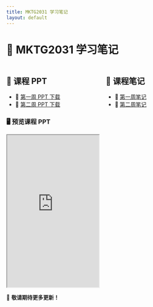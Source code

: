 ```yaml
---
title: MKTG2031 学习笔记
layout: default
---
```


# 📖 MKTG2031 学习笔记

<style>
.container {
    display: flex;
    justify-content: space-between;
}

.left-column, .right-column {
    width: 48%;
}

@media (max-width: 768px) {
    .container {
        flex-direction: column;
    }
    .left-column, .right-column {
        width: 100%;
    }
}
</style>

<div class="container">

<!-- 📂 左侧：课程 PPT -->
<div class="left-column">
<h2>📂 课程 PPT</h2>
<ul>
  <li>📄 <a href="ppt/week1.pptx">第一周 PPT 下载</a></li>
  <li>📄 <a href="ppt/week2.pptx">第二周 PPT 下载</a></li>
</ul>

<h3>🖥️ 预览课程 PPT</h3>
<iframe src="https://raw.githubusercontent.com/lucy-km/MKTG2031/main/ppt/week1.pdf" width="100%" height="400px"></iframe>
</div>

<!-- 📜 右侧：课程笔记 -->
<div class="right-column">
<h2>📌 课程笔记</h2>
<ul>
  <li>📜 <a href="notes/week1.md">第一周笔记</a></li>
  <li>📜 <a href="notes/week2.md">第二周笔记</a></li>
</ul>
</div>

</div>

🚀 **敬请期待更多更新！**
